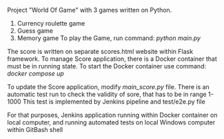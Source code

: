 Project "World Of Game" with 3 games written on Python.
1. Currency roulette game
2. Guess game
3. Memory game
To play the Game, run command:
_python main.py_

The score is written on separate scores.html website within Flask framework.
To manage Score application, there is a Docker container that must be in running state.
To start the Docker container use command:
_docker compose up_

To update the Score application, modify _main_score.py_ file. 
There is an automatic test run to check the validity of sore, that has to be in range 1-1000
This test is implemented by Jenkins pipeline and test/e2e.py file

For that purposes, Jenkins application running within Docker container on local computer, 
and running automated tests on local Windows computer within GitBash shell




